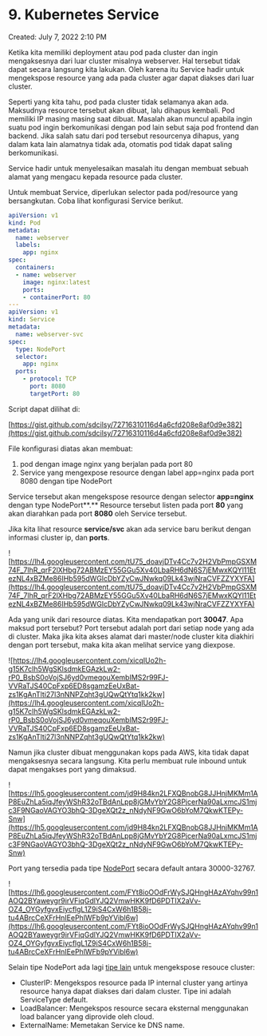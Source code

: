 # 9. Kubernetes Service

Created: July 7, 2022 2:10 PM

Ketika kita memiliki deployment atau pod pada cluster dan ingin mengaksesnya dari luar cluster misalnya webserver. Hal tersebut tidak dapat secara langsung kita lakukan. Oleh karena itu Service hadir untuk mengekspose resource yang ada pada cluster agar dapat diakses dari luar cluster.

Seperti yang kita tahu, pod pada cluster tidak selamanya akan ada. Maksudnya resource tersebut akan dibuat, lalu dihapus kembali. Pod memiliki IP masing masing saat dibuat. Masalah akan muncul apabila ingin suatu pod ingin berkomunikasi dengan pod lain sebut saja pod frontend dan backend. Jika salah satu dari pod tersebut resourcenya dihapus, yang dalam kata lain alamatnya tidak ada, otomatis pod tidak dapat saling berkomunikasi.

Service hadir untuk menyelesaikan masalah itu dengan membuat sebuah alamat yang mengacu kepada resource pada cluster.

Untuk membuat Service, diperlukan selector pada pod/resource yang bersangkutan. Coba lihat konfigurasi Service berikut.

```yaml
apiVersion: v1
kind: Pod                 
metadata:           
  name: webserver
  labels:
    app: nginx
spec:              
  containers:
  - name: webserver
    image: nginx:latest
    ports:
    - containerPort: 80
---
apiVersion: v1
kind: Service
metadata:
  name: webserver-svc
spec:
  type: NodePort
  selector:
    app: nginx
  ports:
    - protocol: TCP
      port: 8080
      targetPort: 80
```

Script dapat dilihat di:

[https://gist.github.com/sdcilsy/72716310116d4a6cfd208e8af0d9e382](https://gist.github.com/sdcilsy/72716310116d4a6cfd208e8af0d9e382)

File konfigurasi diatas akan membuat:

1. pod dengan image nginx yang berjalan pada port 80
2. Service yang mengexpose resource dengan label app=nginx pada port 8080 dengan tipe NodePort

Service tersebut akan mengekspose resource dengan selector **app=nginx** dengan type NodePort**.** Resource tersebut listen pada port **80** yang akan diarahkan pada port **8080** oleh Service tersebut.

Jika kita lihat resource **service/svc** akan ada service baru berikut dengan informasi cluster ip, dan **ports**.

![https://lh4.googleusercontent.com/tU75_doavjDTv4Cc7v2H2VbPmpGSXM74F_7lhR_qrF2lXHbg72ABMzEY55GGu5Xv40LbaRH6dN6S7jEMwxKQYl11EtezNL4xBZMe86IHb595dWGlcDbYZyCwJNwkq09Lk43wjNraCVFZZYXYFA](https://lh4.googleusercontent.com/tU75_doavjDTv4Cc7v2H2VbPmpGSXM74F_7lhR_qrF2lXHbg72ABMzEY55GGu5Xv40LbaRH6dN6S7jEMwxKQYl11EtezNL4xBZMe86IHb595dWGlcDbYZyCwJNwkq09Lk43wjNraCVFZZYXYFA)

Ada yang unik dari resource diatas. Kita mendapatkan port **30047**. Apa maksud port tersebut? Port tersebut adalah port dari setiap node yang ada di cluster. Maka jika kita akses alamat dari master/node cluster kita diakhiri dengan port tersebut, maka kita akan melihat service yang diexpose.

![https://lh4.googleusercontent.com/xicqIUo2h-g15K7cIh5WgSKlsdmkEGAzkLw2-rP0_BsbS0oVojSJ6yd0vmeqouXembIMS2r99FJ-VVRaTJS40CpFxp6ED8sgamzEeUxBat-zs1KgAnTlti27l3nNNPZqht3gUQwQtYtq1kk2kw](https://lh4.googleusercontent.com/xicqIUo2h-g15K7cIh5WgSKlsdmkEGAzkLw2-rP0_BsbS0oVojSJ6yd0vmeqouXembIMS2r99FJ-VVRaTJS40CpFxp6ED8sgamzEeUxBat-zs1KgAnTlti27l3nNNPZqht3gUQwQtYtq1kk2kw)

Namun jika cluster dibuat menggunakan kops pada AWS, kita tidak dapat mengaksesnya secara langsung. Kita perlu membuat rule inbound untuk dapat mengakses port yang dimaksud.

![https://lh5.googleusercontent.com/jd9H84kn2LFXQBnobG8JJHnjMKMm1AP8EuZhLa5iqJfeyWShR32oTBdAnLpp8jGMvYbY2G8PjcerNa90aLxmcJS1mjc3F9NGaoVAGYO3bhQ-3DgeXQt2z_nNdyNF9GwO6bYoM7QkwKTEPy-Snw](https://lh5.googleusercontent.com/jd9H84kn2LFXQBnobG8JJHnjMKMm1AP8EuZhLa5iqJfeyWShR32oTBdAnLpp8jGMvYbY2G8PjcerNa90aLxmcJS1mjc3F9NGaoVAGYO3bhQ-3DgeXQt2z_nNdyNF9GwO6bYoM7QkwKTEPy-Snw)

Port yang tersedia pada tipe [NodePort](https://kubernetes.io/docs/concepts/services-networking/service/#type-nodeport) secara default antara 30000-32767.

![https://lh6.googleusercontent.com/FYt8ioOOdFrWySJQHngHAzAYqhv99n1AOQ2BYaweygr9irVFiqGdlYJQ2VmwHKK9fD6PDTIX2aVv-OZ4_OYGyfgvxEiycflgL1Z9iS4CxW6h1B58j-tu4ABrcCeXFrHnIEePhlWFb9pYVibl6w](https://lh6.googleusercontent.com/FYt8ioOOdFrWySJQHngHAzAYqhv99n1AOQ2BYaweygr9irVFiqGdlYJQ2VmwHKK9fD6PDTIX2aVv-OZ4_OYGyfgvxEiycflgL1Z9iS4CxW6h1B58j-tu4ABrcCeXFrHnIEePhlWFb9pYVibl6w)

Selain tipe NodePort ada lagi [tipe lain](https://kubernetes.io/docs/concepts/services-networking/service/#publishing-services-service-types) untuk mengekspose resouce cluster:

- ClusterIP: Mengekspos resource pada IP internal cluster yang artinya resource hanya dapat diakses dari dalam cluster. Tipe ini adalah ServiceType default.
- LoadBalancer: Mengekspos resource secara eksternal menggunakan load balancer yang diprovide oleh cloud.
- ExternalName: Memetakan Service ke DNS name.